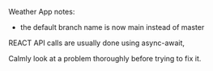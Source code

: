 Weather App notes:

- the default branch name is now main instead of master

REACT API calls are usually done using async-await, 

Calmly look at a problem thoroughly before trying to fix it.